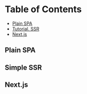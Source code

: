 # Table of Contents

* [Plain SPA](#plain-spa)
* [Tutorial. SSR](#tutorial-ssr)
* [Next.js](#nextjs)

## Plain SPA

## Simple SSR

## Next.js